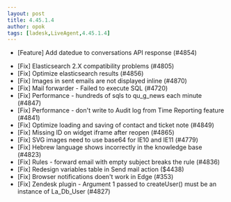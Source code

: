 ```yaml
---
layout: post
title: 4.45.1.4
author: opok
tags: [ladesk,LiveAgent,4.45.1.4]
---
```


- [Feature] Add datedue to conversations API response (#4854)

<!--more-->

- [Fix] Elasticsearch 2.X compatibility problems (#4805)
- [Fix] Optimize elasticsearch results (#4856)
- [Fix] Images in sent emails are not displayed inline (#4870)
- [Fix] Mail forwarder - Failed to execute SQL (#4720)
- [Fix] Performance - hundreds of sqls to qu_g_news each minute (#4847)
- [Fix] Performance - don't write to Audit log from Time Reporting feature (#4841)
- [Fix] Optimize loading and saving of contact and ticket note (#4849)
- [Fix] Missing ID on widget iframe after reopen (#4865)
- [Fix] SVG images need to use base64 for IE10 and IE11 (#4779)
- [Fix] Hebrew language shows incorrectly in the knowledge base (#4823)
- [Fix] Rules - forward email with empty subject breaks the rule (#4836)
- [Fix] Redesign variables table in Send mail action ($4438)
- [Fix] Browser notifications doen't work in Edge (#353)
- [Fix] Zendesk plugin - Argument 1 passed to createUser() must be an instance of La_Db_User (#4827)
